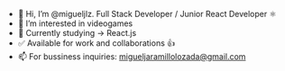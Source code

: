 - 👋 Hi, I’m @migueljlz. Full Stack Developer / Junior React Developer ⚛️
- 👀 I’m interested in videogames
- 🌱 Currently studying -> React.js
- ✅ Available for work and collaborations 👍
- 📫 For bussiness inquiries: migueljaramillolozada@gmail.com

<!---
migueljlz/migueljlz is a ✨ special ✨ repository because its `README.md` (this file) appears on your GitHub profile.
You can click the Preview link to take a look at your changes.
--->
